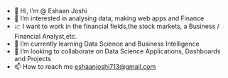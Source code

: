 - 👋 Hi, I’m @ Eshaan Joshi
- 👀 I’m interested in analysing data, making web apps and Finance
- 📈 I want to work in the financial fields,the stock markets, a Business / Financial Analyst,etc.
- 🌱 I’m currently learning Data Science and Business Intelligence
- 💞️ I’m looking to collaborate on Data Science Applications, Dashboards and Projects
- 📫 How to reach me eshaanjoshi713@gmail.com

<!---
EshaanJoshiSDBI/EshaanJoshiSDBI is a ✨ special ✨ repository because its `README.md` (this file) appears on your GitHub profile.
You can click the Preview link to take a look at your changes.
--->
